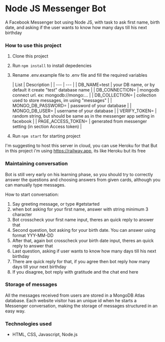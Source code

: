   
# Node JS Messenger Bot
A Facebook Messenger bot using Node JS, with task to ask first name, birth date, and asking if the user wants to know how many days till his next birthday 

### How to use this project

1. Clone this project
2. Run ```npm install``` to install depedencies
3. Rename .env.example file to .env file and fill the required variables
   
   | List | Description |
| --- | --- |
| DB_NAME=test | your DB name, or by default it create "test" database name |
| DB_CONNECTION= | mongodb connect url. ex: mongodb://mongo:... |
| DB_COLLECTION= | collection used to store messages, im using "messages" |
| MONGO_DB_PASSWORD= | password of your database |
| MONGO_DB_USER= | username of your database |
| VERIFY_TOKEN=  | random string, but should be same as in the messenger app setting in facebook |
| PAGE_ACCESS_TOKEN= | generated from messenger setting (in section Access token) |

4. Run ```npm start``` for starting project

I'm suggesting to host this server in cloud, you can use Heroku for that
But in this project i'm using https://railway.app, its like Heroku but its free


### Maintaining conversation

Bot is still very early on his learning phase, so you should try to correctly answer the questions and choosing answers from given cards, although you can manually type messages.

How to start conversation:

1. Say greeting message, or type #getstarted
2. when bot asking for your first name, answer with string minimum 3 character
3. Bot crosscheck your first name input, theres an quick reply to answer that
4. Second question, bot asking for your birth date. You can answer using format YYY-MM-DD
5. After that, again bot crosscheck your birth date input, theres an quick reply to answer that
6. Last question,  asking if user wants to know how many days till his next birthday
7. There are quick reply for that, if you agree then bot reply how many days till your next birthday
8. If you disagree, bot reply with gratitude and the chat end here


### Storage of messages

All the messages received from users are stored in a MongoDB Atlas database. Each website visitor has an unique id when he starts a Messenger conversation, making the storage of messages structured in an easy way.



### Technologies used

- HTML, CSS, Javascript, Node.js

